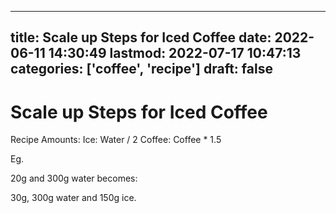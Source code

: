 
---
title: Scale up Steps for Iced Coffee
date: 2022-06-11 14:30:49
lastmod: 2022-07-17 10:47:13
categories: ['coffee', 'recipe']
draft: false
---


# Scale up Steps for Iced Coffee
Recipe Amounts:
Ice: Water / 2
Coffee: Coffee * 1.5

Eg.

20g and 300g water becomes:

30g, 300g water and 150g ice.

<!-- #public #coffee #recipe -->

<!-- {BearID:1E3F165D-2296-4D56-8D9B-FCDF52A97954-49872-00002C7A56F6B965} -->
